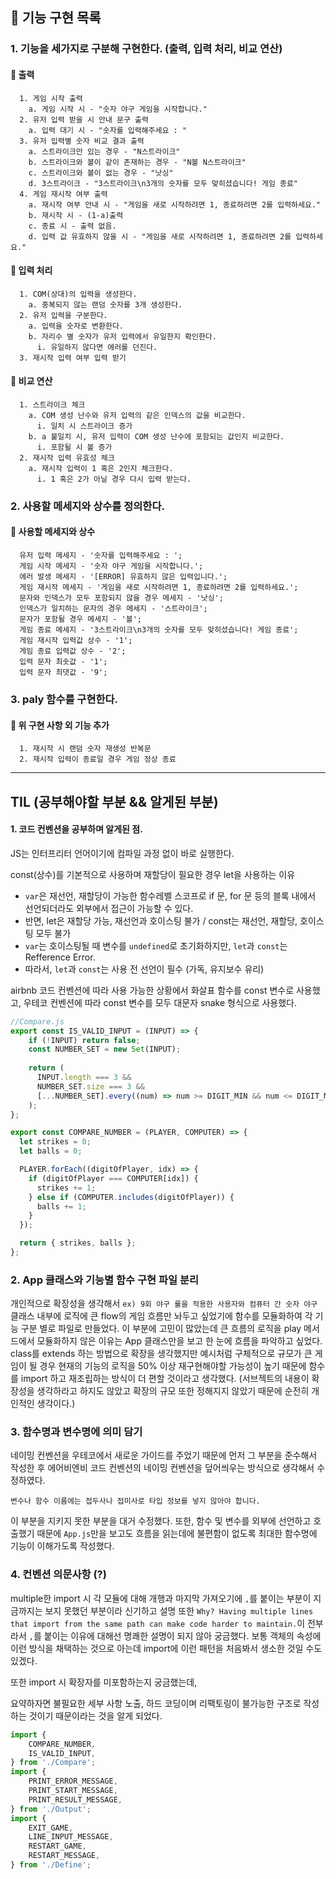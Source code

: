 ## 🚀 기능 구현 목록

### 1. 기능을 세가지로 구분해 구현한다. (출력, 입력 처리, 비교 연산)
#### 🥕 출력
```
  1. 게임 시작 출력
    a. 게임 시작 시 - "숫자 야구 게임을 시작합니다."
  2. 유저 입력 받을 시 안내 문구 출력
    a. 입력 대기 시 - "숫자를 입력해주세요 : "
  3. 유저 입력별 숫자 비교 결과 출력
    a. 스트라이크만 있는 경우 - "N스트라이크"
    b. 스트라이크와 볼이 같이 존재하는 경우 - "N볼 N스트라이크"
    c. 스트라이크와 볼이 없는 경우 - "낫싱"
    d. 3스트라이크 - "3스트라이크\n3개의 숫자를 모두 맞히셨습니다! 게임 종료"
  4. 게임 재시작 여부 출력
    a. 재시작 여부 안내 시 - "게임을 새로 시작하려면 1, 종료하려면 2를 입력하세요."
    b. 재시작 시 - (1-a)출력
    c. 종료 시 - 출력 없음.
    d. 입력 값 유효하지 않을 시 - "게임을 새로 시작하려면 1, 종료하려면 2를 입력하세요."
```
#### 🥕 입력 처리
```
  1. COM(상대)의 입력을 생성한다.
    a. 중복되지 않는 랜덤 숫자를 3개 생성한다.
  2. 유저 입력을 구분한다.
    a. 입력을 숫자로 변환한다.
    b. 자리수 별 숫자가 유저 입력에서 유일한지 확인한다.
      i. 유일하지 않다면 에러를 던진다.
  3. 재시작 입력 여부 입력 받기
```
#### 🥕 비교 연산
```
  1. 스트라이크 체크
    a. COM 생성 난수와 유저 입력의 같은 인덱스의 값을 비교한다.
      i. 일치 시 스트라이크 증가
    b. a 불일치 시, 유저 입력이 COM 생성 난수에 포함되는 값인지 비교한다.
      i. 포함될 시 볼 증가
  2. 재시작 입력 유효성 체크
    a. 재시작 입력이 1 혹은 2인지 체크한다.
      i. 1 혹은 2가 아닐 경우 다시 입력 받는다.
```
### 2. 사용할 메세지와 상수를 정의한다.
#### 🥕 사용할 메세지와 상수
```
  유저 입력 메세지 - '숫자를 입력해주세요 : ';
  게임 시작 메세지 - '숫자 야구 게임을 시작합니다.';
  에러 발생 메세지 - '[ERROR] 유효하지 않은 입력입니다.';
  게임 재시작 메세지 - '게임을 새로 시작하려면 1, 종료하려면 2를 입력하세요.';
  문자와 인덱스가 모두 포함되지 않을 경우 메세지 - '낫싱';
  인덱스가 일치하는 문자의 경우 메세지 - '스트라이크';
  문자가 포함될 경우 메세지 - '볼';
  게임 종료 메세지 - '3스트라이크\n3개의 숫자를 모두 맞히셨습니다! 게임 종료';
  게임 재시작 입력값 상수 - '1';
  게임 종료 입력값 상수 - '2';
  입력 문자 최솟값 - '1';
  입력 문자 최댓값 - '9';
```
### 3. paly 함수를 구현한다.
#### 🥕 위 구현 사항 외 기능 추가
```
  1. 재시작 시 랜덤 숫자 재생성 반복문
  2. 재시작 입력이 종료일 경우 게임 정상 종료
```
---
## TIL (공부해야할 부분 && 알게된 부분)

#### 1. 코드 컨벤션을 공부하며 알게된 점.

JS는 인터프리터 언어이기에 컴파일 과정 없이 바로 실행한다.

const(상수)를 기본적으로 사용하며 재할당이 필요한 경우 let을 사용하는 이유
- `var`은 재선언, 재할당이 가능한 함수레벨 스코프로 if 문, for 문 등의 블록 내에서 선언되더라도 외부에서 접근이 가능할 수 있다.
- 반면, let은 재할당 가능, 재선언과 호이스팅 불가 / const는 재선언, 재할당, 호이스팅 모두 불가
- `var`는 호이스팅될 때 변수를 `undefined`로 초기화하지만, `let`과 `const`는 Refference Error.
- 따라서, `let`과 `const`는 사용 전 선언이 필수 (가독, 유지보수 유리)

airbnb 코드 컨벤션에 따라 사용 가능한 상황에서 화살표 함수를 const 변수로 사용했고, 
우테코 컨벤션에 따라 const 변수를 모두 대문자 snake 형식으로 사용했다.

```js
//Compare.js
export const IS_VALID_INPUT = (INPUT) => {
    if (!INPUT) return false;
    const NUMBER_SET = new Set(INPUT);
  
    return (
      INPUT.length === 3 &&
      NUMBER_SET.size === 3 &&
      [...NUMBER_SET].every((num) => num >= DIGIT_MIN && num <= DIGIT_MAX)
    );
};

export const COMPARE_NUMBER = (PLAYER, COMPUTER) => {
  let strikes = 0;
  let balls = 0;

  PLAYER.forEach((digitOfPlayer, idx) => {
    if (digitOfPlayer === COMPUTER[idx]) {
      strikes += 1;
    } else if (COMPUTER.includes(digitOfPlayer)) {
      balls += 1;
    }
  });

  return { strikes, balls };
};
```

### 2. App 클래스와 기능별 함수 구현 파일 분리

개인적으로 확장성을 생각해서 `ex) 9회 야구 룰을 적용한 사용자와 컴퓨터 간 숫자 야구`
클래스 내부에 로직에 큰 flow의 게임 흐름만 놔두고 싶었기에 함수를 모듈화하여 각 기능 구분 별로 파일로 만들었다.
이 부분에 고민이 많았는데 큰 흐름의 로직을 play 메서드에서 모듈화하지 않은 이유는 App 클래스만을 보고 한 눈에 흐름을 파악하고 싶었다.
class를 extends 하는 방법으로 확장을 생각했지만 예시처럼 구체적으로 규모가 큰 게임이 될 경우 현재의 기능의 로직을 50% 이상 재구현해야할 가능성이 높기 때문에 함수를 import 하고 재조립하는 방식이 더 편할 것이라고 생각했다. 
(서브젝트의 내용이 확장성을 생각하라고 하지도 않았고 확장의 규모 또한 정해지지 않았기 때문에 순전히 개인적인 생각이다.)

### 3. 함수명과 변수명에 의미 담기
네이밍 컨벤션을 우테코에서 새로운 가이드를 주었기 때문에 먼저 그 부분을 준수해서 작성한 후
에어비엔비 코드 컨벤션의 네이밍 컨벤션을 덮어씌우는 방식으로 생각해서 수정하였다.

`변수나 함수 이름에는 접두사나 접미사로 타입 정보를 넣지 않아야 합니다.`

이 부분을 지키지 못한 부분을 대거 수정했다.
또한, 함수 및 변수를 외부에 선언하고 호출했기 때문에 `App.js`만을 보고도 흐름을 읽는데에 불편함이 없도록 최대한 함수명에 기능이 이해가도록 작성했다.

### 4. 컨벤션 의문사항 (?)
multiple한 import 시 각 모듈에 대해 개행과 마지막 가져오기에 `,`를 붙이는 부분이 지금까지는 보지 못했던 부분이라 신기하고 설명 또한 `Why? Having multiple lines that import from the same path can make code harder to maintain.`이 전부라서 `,`를 붙이는 이유에 대해선 명쾌한 설명이 되지 않아 궁금했다.
보통 객체의 속성에 이런 방식을 채택하는 것으로 아는데 import에 이런 패턴을 처음봐서 생소한 것일 수도 있겠다.

또한 import 시 확장자를 미포함하는지 궁금했는데,

요약하자면 불필요한 세부 사항 노출, 하드 코딩이며 리팩토링이 불가능한 구조로 작성하는 것이기 때문이라는 것을 알게 되었다.

```js
import { 
    COMPARE_NUMBER,
    IS_VALID_INPUT,
} from './Compare';
import { 
    PRINT_ERROR_MESSAGE,
    PRINT_START_MESSAGE,
    PRINT_RESULT_MESSAGE,
} from './Output';
import { 
    EXIT_GAME,
    LINE_INPUT_MESSAGE,
    RESTART_GAME,
    RESTART_MESSAGE,
} from './Define';
```
